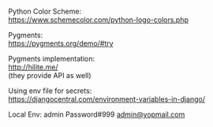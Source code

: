 Python Color Scheme:   
https://www.schemecolor.com/python-logo-colors.php

Pygments:  
https://pygments.org/demo/#try

Pygments implementation:  
http://hilite.me/  
(they provide API as well)


Using env file for secrets:  
https://djangocentral.com/environment-variables-in-django/

Local Env:
admin Password#999 admin@yopmail.com

